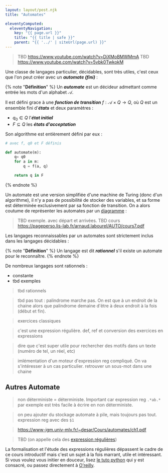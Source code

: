 ```yaml
---
layout: layout/post.njk
title: "Automates"

eleventyComputed:
  eleventyNavigation:
    key: "{{ page.url }}"
    title: "{{ title | safe }}"
    parent: "{{ '../' | siteUrl(page.url) }}"
---
```


> TBD <https://www.youtube.com/watch?v=DiXMoBMWMmA>
> TBD <https://www.youtube.com/watch?v=5vbk0TwkokM>

Une classe de langages particulier, décidables, sont très utiles, c'est ceux que l'on peut créer avec un **_automate (fini)_** :

{% note "**Définition**" %}
Un **_automate_** est un décideur admettant comme entrée les mots d'un alphabet $\mathcal{A}$.

Il est défini grace à une **_fonction de transition_** $f: \mathcal{A} \times Q \rightarrow Q$, où $Q$ est un ensemble fini d'**_états_** et deux paramètres :

- $q_0 \in Q$ l'**_état initial_**
- $F \subseteq Q$ les **_états d'acceptation_**

Son algorithme est entièrement défini par eux :

```python
# avec f, q0 et F définis

def automate(m):
    q= q0
    for a in m:
        q = f(a, q)

    return q in F 
```

{% endnote %}

Un automate est une version simplifiée d'une machine de Turing (donc d'un algorithme), il n'y a pas de possibilité de stocker des variables, et sa forme est déterminée exclusivement par sa fonction de transition. On a alors coutume de représenter les automates par un [diagramme](https://fr.wikipedia.org/wiki/Automate_fini_d%C3%A9terministe#Repr%C3%A9sentation_graphique) :

> TBD exemple. avec départ et arrivées.
> TBD cours <https://pageperso.lis-lab.fr/arnaud.labourel/AUTO/cours7.pdf>

Les langages reconnaissables par un automates sont strictement inclus dans les langages décidables :

{% note "**Définition**" %}
Un langage est dit **_rationnel_** s'il existe un automate pour le reconnaître.
{% endnote %}

De nombreux langages sont rationnels :

- constante
- tbd exemples

> tbd rationnels

> tbd pas tout : palindrome marche pas. On est que à un endroit de la chaine alors que palindrome demaine d'être à deux endroit à la fois (début et fin).

> exercices classiques

> c'est une expression régulière.  def, ref et conversion des exercices en expressions

> dire que c'est super utile pour rechercher des motifs dans un texte (numéro de tel, un réel, etc)

> imlémentation d'un moteur d'expression reg compliqué. On va s'intéresser à un cas particulier. retrouver un sous-mot dans une chaine

## Autres Automate

> non déterministe = déterministe. Important car expression reg `.*ab.*` par exemple est très facile à écrire en non déterministe.

> on peu ajouter du stockage automate à pile, mais toujours pas tout.
> expression reg avec des `$1`

> <https://www-igm.univ-mlv.fr/~desar/Cours/automates/ch1.pdf>

> TBD (on appelle cela des [expression régulières](https://fr.wikipedia.org/wiki/Expression_r%C3%A9guli%C3%A8re))

La formalisation et l'étude des expressions régulières dépassent le cadre de ce cours introductif mais c'est un sujet à la fois marrant, utile et intéressant. Si vous voulez vous initier en douceur, lisez [le tuto python](https://docs.python.org/fr/3/howto/regex.html) qui y est consacré, ou passez directement à [O'reilly](https://www.oreilly.com/library/view/introducing-regular-expressions/9781449338879/).
